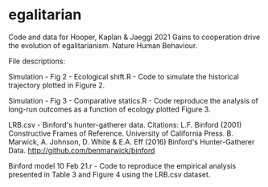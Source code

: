 # egalitarian
Code and data for Hooper, Kaplan & Jaeggi 2021 Gains to cooperation drive the evolution of egalitarianism. Nature Human Behaviour.

File descriptions:

Simulation - Fig 2 - Ecological shift.R - Code to simulate the historical trajectory plotted in Figure 2.

Simulation - Fig 3 - Comparative statics.R - Code reproduce the analysis of long-run outcomes as a function of ecology plotted Figure 3.

LRB.csv - Binford's hunter-gatherer data. 
Citations: L.F. Binford (2001) Constructive Frames of Reference. University of California Press. 
B. Marwick, A. Johnson, D. White & E.A. Eff (2016) Binford's Hunter-Gatherer Data. http://github.com/benmarwick/binford

Binford model 10 Feb 21.r - Code to reproduce the empirical analysis presented in Table 3 and Figure 4 using the LRB.csv dataset.



